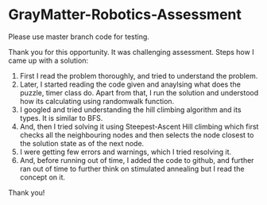 # GrayMatter-Robotics-Assessment

Please use master branch code for testing.

Thank you for this opportunity.
It was challenging assessment. 
Steps how I came up with a solution:
1. First I read the problem thoroughly, and tried to understand the problem.
2. Later, I started reading the code given and anaylsing what does the puzzle, timer class do. Apart from that, I run the solution and understood how its calculating using randomwalk function. 
3. I googled and tried understanding the hill climbing algorithm and its types. It is similar to BFS.
4. And, then I tried solving it using Steepest-Ascent Hill climbing which first checks all the neighbouring nodes and then selects the node closest to the solution state as of the next node.
5. I were getting few errors and warnings, which I tried resolving it. 
6. And, before running out of time, I added the code to github, and further ran out of time to further think on stimulated annealing but I read the concept on it.


Thank you!

